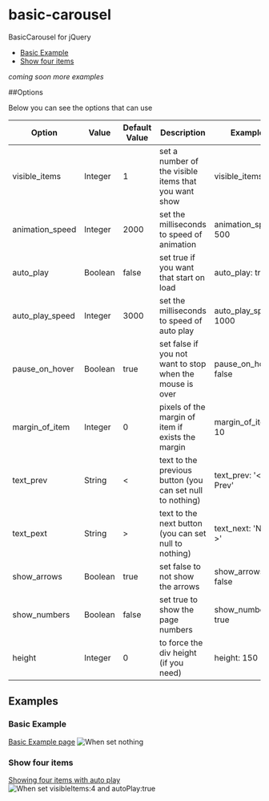 basic-carousel
==============

BasicCarousel for jQuery

* [Basic Example](#basic-example)
* [Show four items](#show-four-items)

*coming soon more examples*

##Options

Below you can see the options that can use


| Option          | Value   | Default Value | Description                                               | Example               |
|-----------------|---------|---------------|-----------------------------------------------------------|-----------------------|
| visible_items   | Integer | 1             | set a number of the visible items that you want show      | visible_items: 2      |
| animation_speed | Integer | 2000          | set the milliseconds to speed of animation                | animation_speed: 500  |
| auto_play       | Boolean | false         | set true if you want that start on load                   | auto_play: true       |
| auto_play_speed | Integer | 3000          | set the milliseconds to speed of auto play                | auto_play_speed: 1000 |
| pause_on_hover  | Boolean | true          | set false if you not want to stop when the mouse is over  | pause_on_hover: false |
| margin_of_item  | Integer | 0             | pixels of the margin of item if exists the margin         | margin_of_item: 10    |
| text_prev       | String  | <             | text to the previous button (you can set null to nothing) | text_prev: '< Prev'   |
| text_pext       | String  | >             | text to the next button (you can set null to nothing)     | text_next: 'Next >'   |
| show_arrows     | Boolean | true          | set false to not show the arrows                          | show_arrows: false    |
| show_numbers    | Boolean | false         | set true to show the page numbers                         | show_numbers: true    |
| height          | Integer | 0             | to force the div height (if you need)                     | height: 150           |


## Examples

### Basic Example
[Basic Example page](http://www.ividal.net/basic-carousel/examples/basic)
![When set nothing](https://raw.github.com/euricovidal/basic-carousel/master/images_readme/basic-example.png)

### Show four items
[Showing four items with auto play](http://www.ividal.net/basic-carousel/examples/four-visible-items-auto)
![When set visibleItems:4 and autoPlay:true](https://raw.github.com/euricovidal/basic-carousel/master/images_readme/four-example.png)
